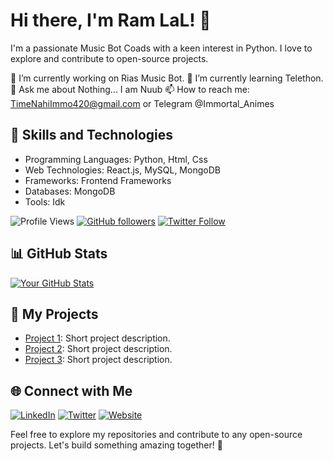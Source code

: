 # Hi there, I'm Ram LaL! 👋

I'm a passionate Music Bot Coads with a keen interest in Python. I love to explore and contribute to open-source projects.

🔭 I’m currently working on Rias Music Bot. 
🌱 I’m currently learning Telethon. 
💬 Ask me about Nothing... I am Nuub
📫 How to reach me: TimeNahiImmo420@gmail.com or Telegram @Immortal_Animes

## 🚀 Skills and Technologies

- Programming Languages: Python, Html, Css
- Web Technologies: React.js, MySQL, MongoDB
- Frameworks: Frontend Frameworks
- Databases: MongoDB
- Tools: Idk

![Profile Views](https://komarev.com/ghpvc/?username=JaiHansda&color=blueviolet)
[![GitHub followers](https://img.shields.io/github/followers/JaiHansda?style=social)](https://github.com/JaiHansda)
[![Twitter Follow](https://img.shields.io/twitter/follow/your-twitter?style=social)](https://twitter.com/your-twitter)

## 📊 GitHub Stats

[![Your GitHub Stats](https://github-readme-stats.vercel.app/api?username=your-username&show_icons=true&count_private=true&hide=prs&theme=radical)](https://github.com/anuraghazra/github-readme-stats)

## 📂 My Projects

- [Project 1](https://github.com/your-username/project-1): Short project description.
- [Project 2](https://github.com/your-username/project-2): Short project description.
- [Project 3](https://github.com/your-username/project-3): Short project description.

## 🌐 Connect with Me

[![LinkedIn](https://img.shields.io/badge/LinkedIn-Connect-blue)](https://www.linkedin.com/in/your-linkedin)
[![Twitter](https://img.shields.io/twitter/url?style=social&url=https%3A%2F%2Ftwitter.com%2Fyour-twitter)](https://twitter.com/your-twitter)
[![Website](https://img.shields.io/badge/Website-Visit-brightgreen)](https://www.your-website.com)

Feel free to explore my repositories and contribute to any open-source projects. Let's build something amazing together! 🚀
